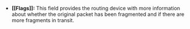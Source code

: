 - **[[Flags]]:** This field provides the routing device with more information about whether the original packet has been fragmented and if there are more fragments in transit.